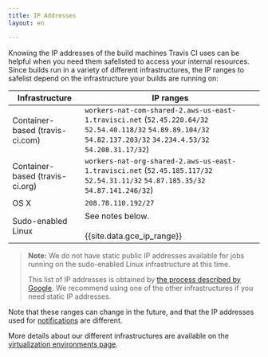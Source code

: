 ```yaml
---
title: IP Addresses
layout: en

---
```


Knowing the IP addresses of the build machines Travis CI uses can be helpful
when you need them safelisted to access your internal resources. Since builds
run in a variety of different infrastructures, the IP ranges to safelist depend
on the infrastructure your builds are running on:

| Infrastructure                  | IP ranges                                                                                                                        |
| ------------------------------- | ---------------------------------------------------------------------------------------------------------------------------------|
| Container-based (travis-ci.com) | `workers-nat-com-shared-2.aws-us-east-1.travisci.net` (`52.45.220.64/32` `52.54.40.118/32` `54.89.89.104/32` `54.82.137.203/32` `34.234.4.53/32` `54.208.31.17/32`) |
| Container-based (travis-ci.org) | `workers-nat-org-shared-2.aws-us-east-1.travisci.net` (`52.45.185.117/32` `52.54.31.11/32` `54.87.185.35/32` `54.87.141.246/32`) |
| OS X                            | `208.78.110.192/27`                                                                                                              |
| Sudo-enabled Linux              |  See notes below. <br><br>{{site.data.gce_ip_range}}                                                                            |

> **Note:** We do not have static public IP addresses available for jobs running on the
> sudo-enabled Linux infrastructure at this time.
>
> This list of IP addresses is obtained by [the process described by
> Google](https://cloud.google.com/compute/docs/faq#where_can_i_find_short_product_name_ip_ranges).
> We recommend using one of the other infrastructures if you need static IP
> addresses.

Note that these ranges can change in the future, and that the IP addresses used
for [notifications](/user/notifications) are different.

More details about our different infrastructures are available on the
[virtualization environments
page](/user/reference/overview/#Virtualization-environments).
